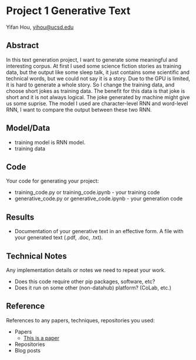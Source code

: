 # Project 1 Generative Text

Yifan Hou, yihou@ucsd.edu


## Abstract

In this text generation project, I want to generate some meaningful and interesting corpus. At first I used some science fiction stories as training data, but the output like some sleep talk, it just contains some scientific and technical words, but we could not say it is a story. Due to the GPU is limited, it is hard to generate a whole story. So I change the training data, and choose short jokes as training data. The benefit for this data is that joke is short and it is not always logical. The joke generated by machine might give us some suprise. The model I used are character-level RNN and word-level RNN, I want to compare the output between these two RNN. 


## Model/Data

- training model is RNN model.
- training data 

## Code


Your code for generating your project:
- training_code.py or training_code.ipynb - your training code
- generative_code.py or generative_code.ipynb - your generation code

## Results

- Documentation of your generative text in an effective form. A file with your generated text (.pdf, .doc, .txt). 

## Technical Notes

Any implementation details or notes we need to repeat your work. 
- Does this code require other pip packages, software, etc?
- Does it run on some other (non-datahub) platform? (CoLab, etc.)

## Reference

References to any papers, techniques, repositories you used:
- Papers
  - [This is a paper](this_is_the_link.pdf)
- Repositories
- Blog posts
